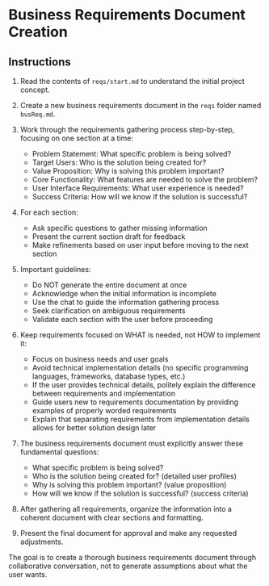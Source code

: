 # Business Requirements Document Creation

## Instructions

1. Read the contents of `reqs/start.md` to understand the initial project concept.

2. Create a new business requirements document in the `reqs` folder named `busReq.md`.

3. Work through the requirements gathering process step-by-step, focusing on one section at a time:
   - Problem Statement: What specific problem is being solved?
   - Target Users: Who is the solution being created for?
   - Value Proposition: Why is solving this problem important?
   - Core Functionality: What features are needed to solve the problem?
   - User Interface Requirements: What user experience is needed?
   - Success Criteria: How will we know if the solution is successful?

4. For each section:
   - Ask specific questions to gather missing information
   - Present the current section draft for feedback
   - Make refinements based on user input before moving to the next section

5. Important guidelines:
   - Do NOT generate the entire document at once
   - Acknowledge when the initial information is incomplete
   - Use the chat to guide the information gathering process
   - Seek clarification on ambiguous requirements
   - Validate each section with the user before proceeding

6. Keep requirements focused on WHAT is needed, not HOW to implement it:
   - Focus on business needs and user goals
   - Avoid technical implementation details (no specific programming languages, frameworks, database types, etc.)
   - If the user provides technical details, politely explain the difference between requirements and implementation
   - Guide users new to requirements documentation by providing examples of properly worded requirements
   - Explain that separating requirements from implementation details allows for better solution design later

7. The business requirements document must explicitly answer these fundamental questions:
   - What specific problem is being solved?
   - Who is the solution being created for? (detailed user profiles)
   - Why is solving this problem important? (value proposition)
   - How will we know if the solution is successful? (success criteria)

8. After gathering all requirements, organize the information into a coherent document with clear sections and formatting.

9. Present the final document for approval and make any requested adjustments.

The goal is to create a thorough business requirements document through collaborative conversation, not to generate assumptions about what the user wants.
